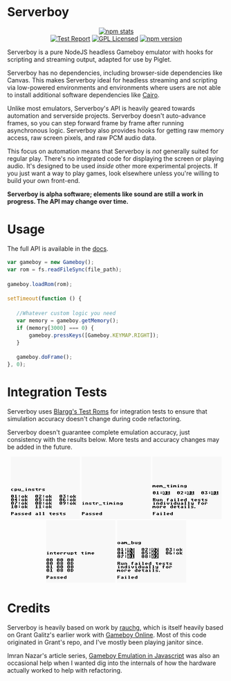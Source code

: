 # Serverboy

<div align="center">
    <a href="https://nodei.co/npm/serverboy/"><img alt="npm stats" src="https://nodei.co/npm/serverboy.png?compact=true" /></a>
    <br>
    <!--There should be a better way to run your tests. The problem is that they're likely to be really slow on Gitlab.-->
    <a href="https://gitlab.com/piglet-plays/serverboy.js/tree/master/tests/results/test_report.txt"><img alt="Test Report" src="https://img.shields.io/badge/test%20report-available-green.svg" /></a>
    <a href="https://opensource.org/licenses/GPL-2.0"><img alt="GPL Licensed" src="https://badges.frapsoft.com/os/gpl/gpl.png?v=103"/></a>
    <a href="https://badge.fury.io/js/serverboy"><img alt="npm version" src="https://badge.fury.io/js/serverboy.svg" /></a>
</div>

Serverboy is a pure NodeJS headless Gameboy emulator with hooks for scripting
and streaming output, adapted for use by Piglet.

Serverboy has no dependencies, including browser-side dependencies like Canvas.
This makes Serverboy ideal for headless streaming and scripting via low-powered
environments and environments where users are not able to install additional
software dependencies like [Cairo](https://www.cairographics.org/).

Unlike most emulators, Serverboy's API is heavily geared towards automation and
serverside projects. Serverboy doesn't auto-advance frames, so you can step
forward frame by frame after running asynchronous logic. Serverboy also provides
hooks for getting raw memory access, raw screen pixels, and raw PCM audio data.

This focus on automation means that Serverboy is *not* generally suited for
regular play. There's no integrated code for displaying the screen or playing
audio. It's designed to be used *inside* other more experimental projects. If
you just want a way to play games, look elsewhere unless you're willing to build
your own front-end.

**Serverboy is alpha software; elements like sound are still a work in progress.
The API may change over time.**

# Usage

The full API is available in the [docs](./docs/api.md).

```js
var gameboy = new Gameboy();
var rom = fs.readFileSync(file_path);

gameboy.loadRom(rom);

setTimeout(function () {

   //Whatever custom logic you need
   var memory = gameboy.getMemory();
   if (memory[3000] === 0) {
       gameboy.pressKeys([Gameboy.KEYMAP.RIGHT]);
   }
   
   gameboy.doFrame();
}, 0);
```

# Integration Tests

Serverboy uses [Blargg's Test Roms](https://github.com/retrio/gb-test-roms) for
integration tests to ensure that simulation accuracy doesn't change during
code refactoring.

Serverboy doesn't guarantee complete emulation accuracy, just consistency with
the results below. More tests and accuracy changes may be added in the future.

<div align="center">
    <img alt="cpu_instrs" src="./tests/results/cpu_instrs.png" />
    <img alt="instr_timing" src="./tests/results/instr_timing.png" />
    <img alt="mem_timing" src="./tests/results/mem_timing.png" />
    <img alt="interrupt_time" src="./tests/results/interrupt_time.png" />
    <img alt="oam_bug" src="./tests/results/oam_bug.png" />
</div>

# Credits

Serverboy is heavily based on work by
[rauchg](https://github.com/rauchg/gameboy), which is itself heavily based on
Grant Galitz's earlier work with [Gameboy
Online](https://github.com/taisel/GameBoy-Online). Most of this code originated
in Grant's repo, and I've mostly been playing janitor since.

Imran Nazar's article series, [Gameboy Emulation in
Javascript](http://imrannazar.com/GameBoy-Emulation-in-JavaScript:-The-CPU) was
also an occasional help when I wanted dig into the internals of how the hardware
actually worked to help with refactoring.
